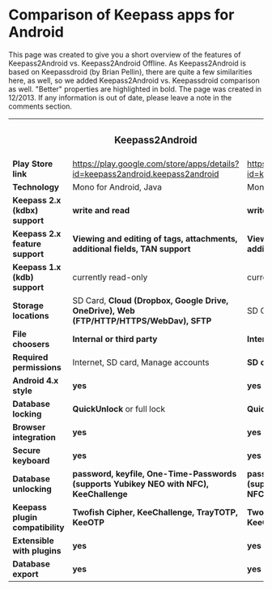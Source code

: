 # Comparison of Keepass apps for Android

This page was created to give you a short overview of the features of Keepass2Android vs. Keepass2Android Offline. As Keepass2Android is based on Keepassdroid (by Brian Pellin), there are quite a few similarities here, as well, so we added Keepass2Android
 vs. Keepassdroid comparison as well. &quot;Better&quot; properties are highlighted in bold. The page was created in 12/2013. If any information is out of date, please leave a note in the comments section.

<table>
<tbody>
<tr>
<th>&nbsp;</th>
<th>
<h3>Keepass2Android</h3>
</th>
<th>
<h3>Keepass2Android Offline</h3>
</th>
<th>
<h3>Keepassdroid</h3>
</th>
</tr>
<tr>
<td><strong>Play Store link</strong></td>
<td><a href="https://play.google.com/store/apps/details?id=keepass2android.keepass2android">https://play.google.com/store/apps/details?id=keepass2android.keepass2android</a></td>
<td><a href="https://play.google.com/store/apps/details?id=keepass2android.keepass2android_nonet">https://play.google.com/store/apps/details?id=keepass2android.keepass2android_nonet</a></td>
<td><a href="https://play.google.com/store/apps/details?id=com.android.keepass">https://play.google.com/store/apps/details?id=com.android.keepass</a></td>
</tr>
<tr>
<td><strong>Technology</strong></td>
<td>Mono for Android, Java</td>
<td>Mono for Android, Java</td>
<td>Java</td>
</tr>
<tr>
<td><strong>Keepass 2.x (kdbx) support</strong></td>
<td><strong>write and read</strong></td>
<td><strong>write and read</strong></td>
<td>read (write in beta)</td>
</tr>
<tr>
<td><strong>Keepass 2.x feature support</strong></td>
<td><strong>Viewing and editing of tags, attachments, additional fields, TAN support</strong></td>
<td><strong>Viewing and editing of tags, attachments, additional fields, TAN support</strong></td>
<td>Edit standard fields only, no display/edit of attachments</td>
</tr>
<tr>
<td><strong>Keepass 1.x (kdb) support</strong></td>
<td>currently read-only</td>
<td>currently read-only</td>
<td><strong>yes</strong></td>
</tr>
<tr>
<td><strong>Storage locations</strong></td>
<td>SD Card,<strong> Cloud (Dropbox, Google Drive, OneDrive), Web (FTP/HTTP/HTTPS/WebDav), SFTP</strong></td>
<td>SD Card</td>
<td>SD Card</td>
</tr>
<tr>
<td><strong>File choosers</strong></td>
<td><strong>Internal or third party</strong></td>
<td><strong>Internal or third party</strong></td>
<td>Third party</td>
</tr>
<tr>
<td><strong>Required permissions</strong></td>
<td>Internet, SD card, Manage accounts</td>
<td><strong>SD card</strong></td>
<td><strong>SD card</strong></td>
</tr>
<tr>
<td><strong>Android 4.x style</strong></td>
<td><strong>yes</strong></td>
<td><strong>yes</strong></td>
<td>no</td>
</tr>
<tr>
<td><strong>Database locking</strong></td>
<td><strong>QuickUnlock</strong> or full lock</td>
<td><strong>QuickUnlock</strong> or full lock</td>
<td>Full lock only</td>
</tr>
<tr>
<td><strong>Browser integration</strong></td>
<td><strong>yes</strong></td>
<td><strong>yes</strong></td>
<td>no</td>
</tr>
<tr>
<td><strong>Secure keyboard</strong></td>
<td><strong>yes</strong></td>
<td><strong>yes</strong></td>
<td>no</td>
</tr>
<tr>
<td><strong>Database unlocking</strong></td>
<td><strong>password, keyfile, One-Time-Passwords (supports Yubikey NEO with NFC), KeeChallenge</strong></td>
<td><strong>password, keyfile, One-Time-Passwords (supports Yubikey NEO with NFC),&nbsp;KeeChallenge</strong></td>
<td>password, keyfile</td>
</tr>
<tr>
<td><strong>Keepass plugin compatibility</strong></td>
<td><strong>Twofish Cipher, KeeChallenge, TrayTOTP, KeeOTP</strong></td>
<td><strong>Twofish Cipher, KeeChallenge, TrayTOTP, KeeOTP</strong></td>
<td>Twofish Cipher</td>
</tr>
<tr>
<td><strong>Extensible with plugins</strong></td>
<td><strong>yes</strong></td>
<td><strong>yes</strong></td>
<td>no</td>
</tr>
<tr>
<td><strong>Database export</strong></td>
<td><strong>yes</strong></td>
<td><strong>yes</strong></td>
<td>no</td>
</tr>
</tbody>
</table>
